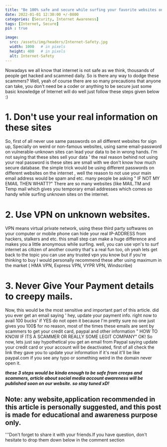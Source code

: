 ```yaml
---
title: "Be 100% safe and secure while surfing your favorite websites on the internet"
date: 2022-01-01 12:30:00 +/-0800
categories: [Security, Internet Awareness]
tags: [Internet, Secure]
pin : true

image:
  src: /assets/img/headers/Internet-Safety.jpg
  width: 1000   # in pixels
  height: 400   # in pixels
  alt: Internet-Safety
---
```


Nowadays we all know that internet is not safe as we think, thousands of people get hacked and scammed daily.
So is there any way to dodge these scammers?
Well, yeah of course there are so many precautions that anyone can take, you don't need be a coder or anything to be secure just some basic knowledge of Internet will do well just follow these steps given below :)

# 1. Don't use your real information on these sites

So, first of all never use same passwords on all different websites for sign up, Specially on weird or non-famous websites, using same email-password on vulnerable-unknown sites can lead your data to be in wrong hands. I'm not saying that these sites sell your data ' the real reason behind not using your real password is these sites are small with we don't know how much secure database. the simple trick would be using different passwords on different websites on the internet , well the reason to not use your main email address would be spam and etc. many people be asking " IF NOT MY EMAIL THEN WHATT?" 
There are so many websites (like MAIL.TM and Temp mail which gives you temporary email addresses which comes so handy while surfing unknown sites on the internet.

# 2. Use VPN on unknown websites.
VPN means virtual private network, using these third party softwares on your computer or mobile phone can hide your real IP-ADDRESS from hackers, stalkers and etc. this small step can make a huge difference and makes you a little anonymous while surfing. well, you can use vpn's to surf internet as citizen of another country that's a real fun too, oh yeah lets get back to the topic you can use any trusted vpn you know but if you're thinking to buy I would personally recommend these after using maximum in the market ( HMA VPN, Express VPN, VYPR VPN, Windscribe) 

# 3. Never Give Your Payment details to creepy mails.
Now, this would be the most sensitive and important part of this article. did you ever get an email saying ' hey, update your payment info. right now to avail 100 bucks' if YES do not open it because I'm pretty sure no one just gives you 100$ for no reason, most of the times these emails are sent by scammers to get your credit card, paypal and other information " HOW TO KNOW IF ITS A SCAMMER OR REALLY SOME LEGIT COMPANY" 
OK! So now, lets just say hypothetical you get an email from Paypal saying update your credit card or your account will be deactivated, first of all check the link they gave you to update your information if it's real it'll be like paypal.com if you see any typo or something weird in the domain never open it.   

***these 3 steps would be kinda enough to be safe from creeps and scammers, article about social media account awareness will be published soon on our website. so stay tuned xD!***    


## Note: any website,application recommended in this article is personally suggested, and this post is made for educational and awareness purpose only.

'''Don't forget to share it with your friends.If you have question, don't hesitate to drop them down below in the comment section